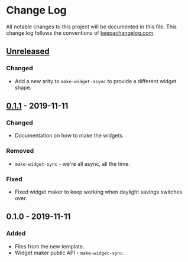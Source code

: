 # Change Log
All notable changes to this project will be documented in this file. This change log follows the conventions of [keepachangelog.com](http://keepachangelog.com/).

## [Unreleased]
### Changed
- Add a new arity to `make-widget-async` to provide a different widget shape.

## [0.1.1] - 2019-11-11
### Changed
- Documentation on how to make the widgets.

### Removed
- `make-widget-sync` - we're all async, all the time.

### Fixed
- Fixed widget maker to keep working when daylight savings switches over.

## 0.1.0 - 2019-11-11
### Added
- Files from the new template.
- Widget maker public API - `make-widget-sync`.

[Unreleased]: https://github.com/your-name/intro_ai/compare/0.1.1...HEAD
[0.1.1]: https://github.com/your-name/intro_ai/compare/0.1.0...0.1.1
